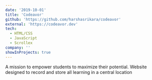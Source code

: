 ```yaml
---
date: '2019-10-01'
title: 'Codeavor'
github: 'https://github.com/harshasrikara/codeavor'
external: 'https://codeavor.dev'
tech:
  - HTML/CSS
  - JavaScript
  - Scrollex
company: ''
showInProjects: true
---
```


A mission to empower students to maximize their potential. Website designed to record and store all learning in a central location
